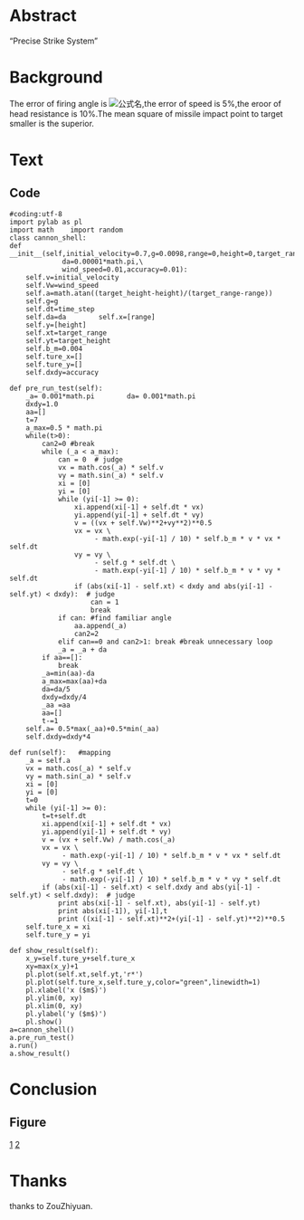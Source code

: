 # Abstract
  “Precise Strike System”
# Background
  The error of firing angle is ![公式名](http://latex.codecogs.com/png.latex?\\pm2^{o}),the error of speed is 5%,the eroor of
  head resistance is 10%.The mean square of missile impact point to target smaller is the superior.
# Text
## Code
    #coding:utf-8
    import pylab as pl
    import math    import random
    class cannon_shell:
    def __init__(self,initial_velocity=0.7,g=0.0098,range=0,height=0,target_range=10,target_height=10,time_step=0.005,\
                 da=0.00001*math.pi,\
                 wind_speed=0.01,accuracy=0.01):
        self.v=initial_velocity
        self.Vw=wind_speed
        self.a=math.atan((target_height-height)/(target_range-range))
        self.g=g
        self.dt=time_step
        self.da=da        self.x=[range]
        self.y=[height]
        self.xt=target_range
        self.yt=target_height
        self.b_m=0.004
        self.ture_x=[]
        self.ture_y=[]
        self.dxdy=accuracy

    def pre_run_test(self):
        _a= 0.001*math.pi        da= 0.001*math.pi
        dxdy=1.0
        aa=[]
        t=7
        a_max=0.5 * math.pi
        while(t>0):
            can2=0 #break
            while (_a < a_max):
                can = 0  # judge
                vx = math.cos(_a) * self.v
                vy = math.sin(_a) * self.v
                xi = [0]
                yi = [0]
                while (yi[-1] >= 0):
                    xi.append(xi[-1] + self.dt * vx)
                    yi.append(yi[-1] + self.dt * vy)
                    v = ((vx + self.Vw)**2+vy**2)**0.5
                    vx = vx \
                         - math.exp(-yi[-1] / 10) * self.b_m * v * vx * self.dt
                    vy = vy \
                         - self.g * self.dt \
                         - math.exp(-yi[-1] / 10) * self.b_m * v * vy * self.dt
                    if (abs(xi[-1] - self.xt) < dxdy and abs(yi[-1] - self.yt) < dxdy):  # judge
                        can = 1
                        break
                if can: #find familiar angle
                    aa.append(_a)
                    can2=2
                elif can==0 and can2>1: break #break unnecessary loop
                _a = _a + da
            if aa==[]:
                break
            _a=min(aa)-da
            a_max=max(aa)+da
            da=da/5
            dxdy=dxdy/4
            _aa =aa
            aa=[]
            t-=1
        self.a= 0.5*max(_aa)+0.5*min(_aa)
        self.dxdy=dxdy*4

    def run(self):   #mapping
        _a = self.a
        vx = math.cos(_a) * self.v
        vy = math.sin(_a) * self.v
        xi = [0]
        yi = [0]
        t=0
        while (yi[-1] >= 0):
            t=t+self.dt
            xi.append(xi[-1] + self.dt * vx)
            yi.append(yi[-1] + self.dt * vy)
            v = (vx + self.Vw) / math.cos(_a)
            vx = vx \
                 - math.exp(-yi[-1] / 10) * self.b_m * v * vx * self.dt
            vy = vy \
                 - self.g * self.dt \
                 - math.exp(-yi[-1] / 10) * self.b_m * v * vy * self.dt
            if (abs(xi[-1] - self.xt) < self.dxdy and abs(yi[-1] - self.yt) < self.dxdy):  # judge
                print abs(xi[-1] - self.xt), abs(yi[-1] - self.yt)
                print abs(xi[-1]), yi[-1],t
                print ((xi[-1] - self.xt)**2+(yi[-1] - self.yt)**2)**0.5
        self.ture_x = xi
        self.ture_y = yi

    def show_result(self):
        x_y=self.ture_y+self.ture_x
        xy=max(x_y)+1
        pl.plot(self.xt,self.yt,'r*')
        pl.plot(self.ture_x,self.ture_y,color="green",linewidth=1)
        pl.xlabel('x ($m$)')
        pl.ylim(0, xy)
        pl.xlim(0, xy)
        pl.ylabel('y ($m$)')
        pl.show()
    a=cannon_shell()
    a.pre_run_test()
    a.run()
    a.show_result()
# Conclusion
## Figure
   [1]()
   [2]()
# Thanks
  thanks to ZouZhiyuan.
